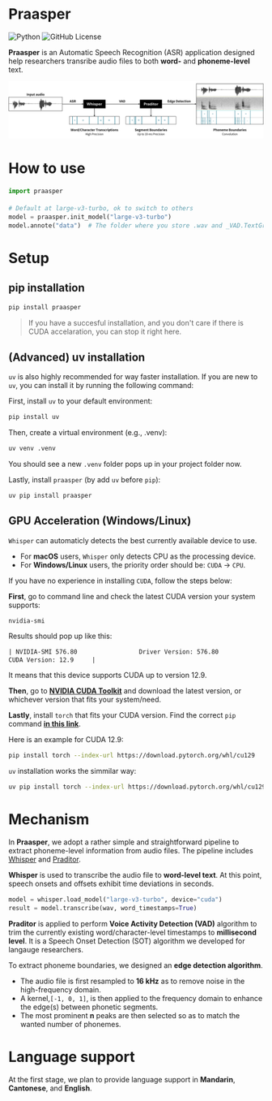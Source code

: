 # Praasper
![Python](https://img.shields.io/badge/python->=3.8-blue.svg)
![GitHub License](https://img.shields.io/github/license/Paradeluxe/Praasper)


**Praasper** is an Automatic Speech Recognition (ASR) application designed help researchers transribe audio files to both **word-** and **phoneme-level** text.

![mechanism](promote/mechanism.png)

# How to use

```python
import praasper

# Default at large-v3-turbo, ok to switch to others
model = praasper.init_model("large-v3-turbo")  
model.annote("data")  # The folder where you store .wav and _VAD.TextGrid
```


# Setup
## pip installation

```bash
pip install praasper
```
> If you have a succesful installation, and you don't care if there is CUDA accelaration, you can stop it right here.

## (Advanced) uv installation
`uv` is also highly recommended for way faster installation. If you are new to `uv`, you can install it by running the following command:

First, install `uv` to your default environment:

```bash
pip install uv
```

Then, create a virtual environment (e.g., .venv):

```bash
uv venv .venv
```

You should see a new `.venv` folder pops up in your project folder now.

Lastly, install `praasper` (by add `uv` before `pip`):


```bash
uv pip install praasper
```

## GPU Acceleration (Windows/Linux)
`Whisper` can automaticly detects the best currently available device to use. 

- For **macOS** users, `Whisper` only detects CPU as the processing device.
- For **Windows/Linux** users, the priority order should be: `CUDA` -> `CPU`.

If you have no experience in installing `CUDA`, follow the steps below:

**First**, go to command line and check the latest CUDA version your system supports:

```bash
nvidia-smi
```

Results should pop up like this:
```
| NVIDIA-SMI 576.80                 Driver Version: 576.80         CUDA Version: 12.9     |
```
It means that this device supports CUDA up to version 12.9.

**Then**, go to [**NVIDIA CUDA Toolkit**](https://developer.nvidia.com/cuda-toolkit) and download the latest version, or whichever version that fits your system/need.


**Lastly**, install `torch` that fits your CUDA version. Find the correct `pip` command [**in this link**](https://pytorch.org/get-started/locally/).

Here is an example for CUDA 12.9:

```bash
pip install torch --index-url https://download.pytorch.org/whl/cu129
```

`uv` installation works the simmilar way:

```bash
uv pip install torch --index-url https://download.pytorch.org/whl/cu129
```

# Mechanism
In **Praasper**, we adopt a rather simple and straightforward pipeline to extract phoneme-level information from audio files. The pipeline includes [Whisper](https://github.com/openai/whisper) and [Praditor](https://github.com/Paradeluxe/Praditor).

**Whisper** is used to transcribe the audio file to **word-level text**. At this point, speech onsets and offsets exhibit time deviations in seconds.

```Python
model = whisper.load_model("large-v3-turbo", device="cuda")
result = model.transcribe(wav, word_timestamps=True)
```

**Praditor** is applied to perform **Voice Activity Detection (VAD)** algorithm to trim the currently existing word/character-level timestamps to **millisecond level**. It is a Speech Onset Detection (SOT) algorithm we developed for langauge researchers.

To extract phoneme boundaries, we designed an **edge detection algorithm**. 
- The audio file is first resampled to **16 kHz** as to remove noise in the high-frequency domain. 
- A kernel,`[-1, 0, 1]`, is then applied to the frequency domain to enhance the edge(s) between phonetic segments.
- The most prominent **n** peaks are then selected so as to match the wanted number of phonemes.

# Language support

At the first stage, we plan to provide language support in **Mandarin**, **Cantonese**, and **English**.
